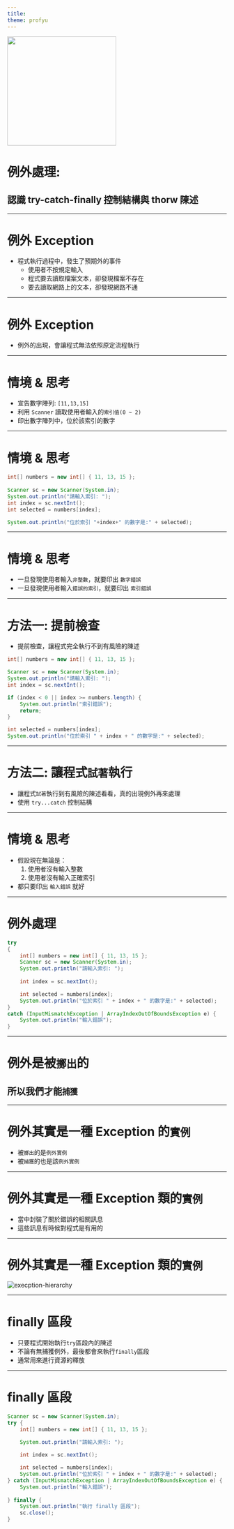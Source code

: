 ```yaml
---
title:  
theme: profyu
---
```


<!-- .slide: data-background="assets/background.png" -->
<img style='border:none;background:none;box-shadow:none;' src='assets/logo.svg' width="250"/>

# 例外處理:
## 認識 try-catch-finally 控制結構與 thorw 陳述

---

# 例外 Exception

* 程式執行過程中，發生了預期外的事件
  * 使用者不按規定輸入
  * 程式要去讀取檔案文本，卻發現檔案不存在
  * 要去讀取網路上的文本，卻發現網路不通

---

# 例外 Exception

* 例外的出現，會讓程式無法依照原定流程執行

---

# 情境 & 思考

* 宣告數字陣列: `[11,13,15]`
* 利用 `Scanner` 讀取使用者輸入的`索引值(0 ~ 2)`
* 印出數字陣列中，位於該索引的數字

---

# 情境 & 思考

```java
int[] numbers = new int[] { 11, 13, 15 };
		
Scanner sc = new Scanner(System.in);
System.out.println("請輸入索引: ");
int index = sc.nextInt();
int selected = numbers[index];

System.out.println("位於索引 "+index+" 的數字是:" + selected);
```

---

# 情境 & 思考

* 一旦發現使用者輸入`非整數`，就要印出 `數字錯誤`
* 一旦發現使用者輸入`錯誤的索引`，就要印出 `索引錯誤`
  
---


# 方法一: 提前檢查

* 提前檢查，讓程式完全執行不到有風險的陳述
```java
int[] numbers = new int[] { 11, 13, 15 };

Scanner sc = new Scanner(System.in);
System.out.println("請輸入索引: ");
int index = sc.nextInt();

if (index < 0 || index >= numbers.length) {
    System.out.println("索引錯誤");
    return;
}

int selected = numbers[index];
System.out.println("位於索引 " + index + " 的數字是:" + selected);
```

---

# 方法二: 讓程式`試著`執行

* 讓程式`試著`執行到有風險的陳述看看，真的出現例外再來處理
* 使用 `try...catch` 控制結構

---

# 情境 & 思考

* 假設現在無論是：
  1. 使用者沒有輸入整數
  2. 使用者沒有輸入正確索引
* 都只要印出 `輸入錯誤` 就好

---

# 例外處理

```java
try
{
    int[] numbers = new int[] { 11, 13, 15 };
    Scanner sc = new Scanner(System.in);
    System.out.println("請輸入索引: ");
    
    int index = sc.nextInt();

    int selected = numbers[index];
    System.out.println("位於索引 " + index + " 的數字是:" + selected);
}
catch (InputMismatchException | ArrayIndexOutOfBoundsException e) {
    System.out.println("輸入錯誤");
}
```

---

# 例外是被`擲出`的
## 所以我們才能`捕獲`

---

# 例外其實是一種 Exception 的`實例`

* 被`擲出`的是`例外實例`
* 被`捕獲`的也是該`例外實例`


---

# 例外其實是一種 Exception 類的`實例`

* 當中封裝了關於錯誤的相關訊息
* 這些訊息有時候對程式是有用的

---

# 例外其實是一種 Exception 類的`實例`

![execption-hierarchy](assets/exception-hierarchy.png)

---

# finally 區段

* 只要程式開始執行`try`區段內的陳述
* 不論有無捕獲例外，最後都會來執行`finally`區段
* 通常用來進行資源的釋放

---

# finally 區段

```java
Scanner sc = new Scanner(System.in);
try {
    int[] numbers = new int[] { 11, 13, 15 };
    
    System.out.println("請輸入索引: ");

    int index = sc.nextInt();

    int selected = numbers[index];
    System.out.println("位於索引 " + index + " 的數字是:" + selected);
} catch (InputMismatchException | ArrayIndexOutOfBoundsException e) {
    System.out.println("輸入錯誤");
    
} finally {
    System.out.println("執行 finally 區段");
    sc.close();
}
```

